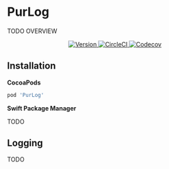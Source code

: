 # PurLog

TODO OVERVIEW

<p align="center">
  <a href="#">
    <img src="https://img.shields.io/badge/version-0.1.0-blue" alt="Version">
  </a>
  <a href="https://dl.circleci.com/status-badge/redirect/circleci/QHEuwkxDTekYMK98ity4TZ/TWGJsGj8BZfk7zWxRHHivb/tree/main">
    <img src="https://dl.circleci.com/status-badge/img/circleci/QHEuwkxDTekYMK98ity4TZ/TWGJsGj8BZfk7zWxRHHivb/tree/main.svg?style=shield&circle-token=CCIPRJ_9jUzr3iF6zTXTuNYt8iphq_d4244d11b2f06e07038419520974d436f6ef3ba2" alt="CircleCI">
  </a>
  <a href="https://codecov.io/gh/metashark-io/purlog-ios">
    <img src="https://codecov.io/gh/metashark-io/purlog-ios/graph/badge.svg?token=H66O7DR38E" alt="Codecov">
  </a>
</p>

## Installation

**CocoaPods**

```ruby
pod 'PurLog'
```

**Swift Package Manager**

TODO

## Logging

TODO

